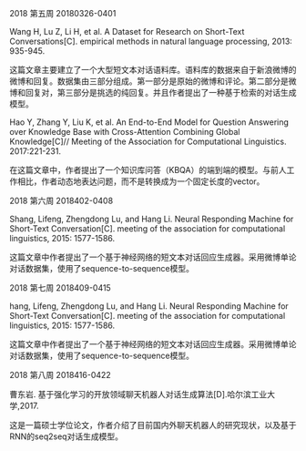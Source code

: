 2018 第五周 20180326-0401

Wang H, Lu Z, Li H, et al. A Dataset for Research on Short-Text Conversations[C]. empirical methods in natural language processing, 2013: 935-945.

这篇文章主要建立了一个大型短文本对话语料库。语料库的数据来自于新浪微博的微博和回复。数据集由三部分组成。第一部分是原始的微博和评论。第二部分是微博和回复对，第三部分是挑选的纯回复。并且作者提出了一种基于检索的对话生成模型。

Hao Y, Zhang Y, Liu K, et al. An End-to-End Model for Question Answering over Knowledge Base with Cross-Attention Combining Global Knowledge[C]// Meeting of the Association for Computational Linguistics. 2017:221-231.

在这篇文章中，作者提出了一个知识库问答（KBQA）的端到端的模型。与前人工作相比，作者动态地表达问题，而不是转换成为一个固定长度的vector。


2018 第六周 2018402-0408

Shang, Lifeng, Zhengdong Lu, and Hang Li. Neural Responding Machine for Short-Text Conversation[C]. meeting of the association for computational linguistics, 2015: 1577-1586.

这篇文章中作者提出了一个基于神经网络的短文本对话回应生成器。采用微博单论对话数据集，使用了sequence-to-sequence模型。


2018 第七周 2018409-0415

hang, Lifeng, Zhengdong Lu, and Hang Li. Neural Responding Machine for Short-Text Conversation[C]. meeting of the association for computational linguistics, 2015: 1577-1586.

这篇文章中作者提出了一个基于神经网络的短文本对话回应生成器。采用微博单论对话数据集，使用了sequence-to-sequence模型。


2018 第八周 2018416-0422

曹东岩. 基于强化学习的开放领域聊天机器人对话生成算法[D].哈尔滨工业大学,2017.

这是一篇硕士学位论文，作者介绍了目前国内外聊天机器人的研究现状，以及基于RNN的seq2seq对话生成模型。
